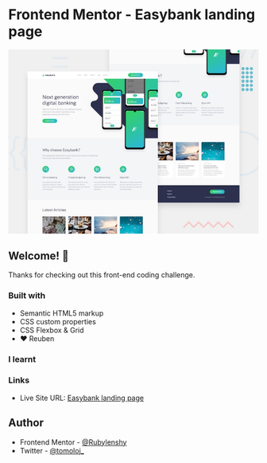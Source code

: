 # Frontend Mentor - Easybank landing page

![Design preview for the Easybank landing page coding challenge](assets/design/desktop-preview.jpg)

## Welcome! 👋

Thanks for checking out this front-end coding challenge.

### Built with

- Semantic HTML5 markup
- CSS custom properties
- CSS Flexbox & Grid
- ❤️ Reuben

### I learnt

### Links

- Live Site URL: [Easybank landing page](https://rubylenshy.github.io/easybank-landing-page/)

## Author

- Frontend Mentor - [@Rubylenshy](https://www.frontendmentor.io/profile/Rubylenshy)
- Twitter - [@tomoloj_](https://www.twitter.com/tomoloj_)
